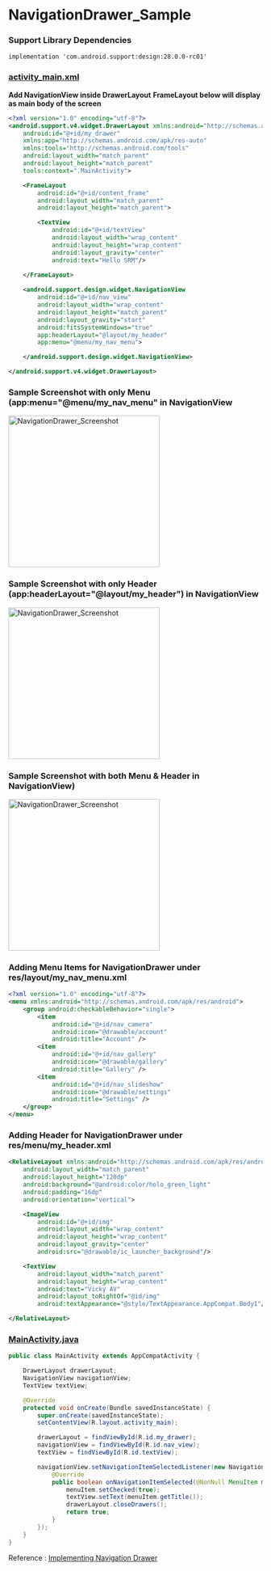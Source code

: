 # NavigationDrawer_Sample

### Support Library Dependencies

```
implementation 'com.android.support:design:28.0.0-rc01'
```

### [activity_main.xml](https://github.com/iamvickyav/NavigationDrawer_Sample/blob/master/app/src/main/res/layout/activity_main.xml)

**Add NavigationView inside DrawerLayout**
**FrameLayout below will display as main body of the screen**

```xml
<?xml version="1.0" encoding="utf-8"?>
<android.support.v4.widget.DrawerLayout xmlns:android="http://schemas.android.com/apk/res/android"
    android:id="@+id/my_drawer"
    xmlns:app="http://schemas.android.com/apk/res-auto"
    xmlns:tools="http://schemas.android.com/tools"
    android:layout_width="match_parent"
    android:layout_height="match_parent"
    tools:context=".MainActivity">

    <FrameLayout
        android:id="@+id/content_frame"
        android:layout_width="match_parent"
        android:layout_height="match_parent">

        <TextView
            android:id="@+id/textView"
            android:layout_width="wrap_content"
            android:layout_height="wrap_content"
            android:layout_gravity="center"
            android:text="Hello SRM"/>
            
    </FrameLayout>

    <android.support.design.widget.NavigationView
        android:id="@+id/nav_view"
        android:layout_width="wrap_content"
        android:layout_height="match_parent"
        android:layout_gravity="start"
        android:fitsSystemWindows="true"
        app:headerLayout="@layout/my_header"
        app:menu="@menu/my_nav_menu">

    </android.support.design.widget.NavigationView>

</android.support.v4.widget.DrawerLayout>
```
### Sample Screenshot with only Menu (app:menu="@menu/my_nav_menu" in NavigationView

<img src="https://image.ibb.co/io2iSe/Screenshot_1535048007.png" alt="NavigationDrawer_Screenshot" width="300"/>

### Sample Screenshot with only Header (app:headerLayout="@layout/my_header") in NavigationView

<img src="https://image.ibb.co/ggVWDK/Screenshot_1535048128.png" alt="NavigationDrawer_Screenshot" width="300"/>

### Sample Screenshot with both Menu & Header in NavigationView)

<img src="https://image.ibb.co/h3EBfz/Screenshot_1535047699.png" alt="NavigationDrawer_Screenshot" width="300"/>

### Adding Menu Items for NavigationDrawer under res/layout/my_nav_menu.xml

```xml
<?xml version="1.0" encoding="utf-8"?>
<menu xmlns:android="http://schemas.android.com/apk/res/android">
    <group android:checkableBehavior="single">
        <item
            android:id="@+id/nav_camera"
            android:icon="@drawable/account"
            android:title="Account" />
        <item
            android:id="@+id/nav_gallery"
            android:icon="@drawable/gallery"
            android:title="Gallery" />
        <item
            android:id="@+id/nav_slideshow"
            android:icon="@drawable/settings"
            android:title="Settings" />
    </group>
</menu>
```

### Adding Header for NavigationDrawer under res/menu/my_header.xml

```xml
<RelativeLayout xmlns:android="http://schemas.android.com/apk/res/android"
    android:layout_width="match_parent"
    android:layout_height="120dp"
    android:background="@android:color/holo_green_light"
    android:padding="16dp"
    android:orientation="vertical">

    <ImageView
        android:id="@+id/img"
        android:layout_width="wrap_content"
        android:layout_height="wrap_content"
        android:layout_gravity="center"
        android:src="@drawable/ic_launcher_background"/>

    <TextView
        android:layout_width="match_parent"
        android:layout_height="wrap_content"
        android:text="Vicky AV"
        android:layout_toRightOf="@id/img"
        android:textAppearance="@style/TextAppearance.AppCompat.Body1"/>

</RelativeLayout>
```

### [MainActivity.java](https://github.com/iamvickyav/NavigationDrawer_Sample/blob/master/app/src/main/java/com/iamvickyav/jarvis/navdrawersample/MainActivity.java)

```java
public class MainActivity extends AppCompatActivity {

    DrawerLayout drawerLayout;
    NavigationView navigationView;
    TextView textView;

    @Override
    protected void onCreate(Bundle savedInstanceState) {
        super.onCreate(savedInstanceState);
        setContentView(R.layout.activity_main);

        drawerLayout = findViewById(R.id.my_drawer);
        navigationView = findViewById(R.id.nav_view);
        textView = findViewById(R.id.textView);

        navigationView.setNavigationItemSelectedListener(new NavigationView.OnNavigationItemSelectedListener() {
            @Override
            public boolean onNavigationItemSelected(@NonNull MenuItem menuItem) {
                menuItem.setChecked(true);
                textView.setText(menuItem.getTitle());
                drawerLayout.closeDrawers();
                return true;
            }
        });
    }
}
```

Reference : [Implementing Navigation Drawer](https://developer.android.com/training/implementing-navigation/nav-drawer)
